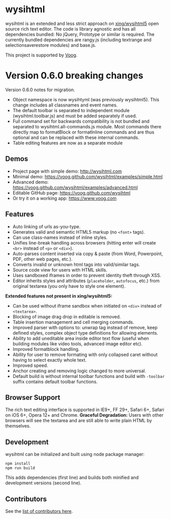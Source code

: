 # wysihtml

wysihtml is an extended and less strict approach on [xing/wysihtml5](https://github.com/xing/wysihtml5) open source rich text editor.
The code is library agnostic and has all dependencies bundled: No jQuery, Prototype or similar is required.
The currently bundled dependencies are rangy.js (including textrange and selectionsaverestore modules) and base.js.

This project is supported by [Voog](http://voog.com).

# Version 0.6.0 breaking changes

Version 0.6.0 notes for migration.

* Object namespace is now wysihtyml (was previously wysihtml5). This change includes all classnames and event names.
* The default toolbar is separated to independent module (wysihtml.toolbar.js) and must be added separately if used.
* Full command set for backwards compatibility is not bundled and separated to wysihtml.all-commands.js module. Most commands there directly map to formatBlock or formatInline commands and are thus optional and can be replaced with these internal commands.
* Table editing features are now as a separate module

## Demos
* Project page with simple demo: http://wysihtml.com
* Minimal demo: https://voog.github.com/wysihtml/examples/simple.html
* Advanced demo: https://voog.github.com/wysihtml/examples/advanced.html
* Editable GitHub page: https://voog.github.com/wysihtml
* Or try it on a working app: https://www.voog.com

## Features

* Auto linking of urls as-you-type.
* Generates valid and semantic HTML5 markup (no `<font>` tags).
* Can use class-names instead of inline styles.
* Unifies line-break handling across browsers (hitting enter will create `<br>` instead of `<p>` or `<div>`).
* Auto-parses content inserted via copy & paste (from Word, Powerpoint, PDF, other web pages, etc.).
* Converts invalid or unknown html tags into valid/similar tags.
* Source code view for users with HTML skills.
* Uses sandboxed iframes in order to prevent identity theft through XSS.
* Editor inherits styles and attributes (`placeholder`, `autofocus`, etc.) from original textarea (you only have to style one element).

**Extended features not present in xing/wysihtml5:**

* Can be used without iframe sandbox when initiated on `<div>` instead of `<textarea>`.
* Blocking of image drag drop in editable is removed.
* Table insertion management and cell merging commands.
* Improved parser with options to: unwrap tag instead of remove, keep defined styles, complex object type definitions for allowing elements.
* Ability to add uneditable area inside editor text flow (useful when building modules like video tools, advanced image editor etc).
* Improved formatblock handling.
* Ability for user to remove formating with only collapsed caret without having to select exactly whole text.
* Improved speed.
* Anchor creating and removing logic changed to more universal.
* Default build is without internal toolbar functions and build with `-toolbar` suffix contains default toolbar functions.

## Browser Support

The rich text editing interface is supported in IE9+, FF 29+, Safari 6+, Safari on iOS 6+, Opera 12+ and Chrome.
**Graceful Degradation:** Users with other browsers will see the textarea and are still able to write plain HTML by themselves.

## Development

wysihtml can be initialized and built using node package manager:

    npm install
    npm run build

This adds dependencies (first line) and builds both minified and development versions (second line).

## Contributors

See the [list of contributors here](https://github.com/Voog/wysihtml/graphs/contributors).
